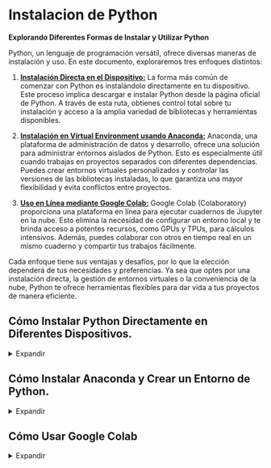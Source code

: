 
# Instalacion de Python

**Explorando Diferentes Formas de Instalar y Utilizar Python**

Python, un lenguaje de programación versátil, ofrece diversas maneras de instalación y uso. En este documento, exploraremos tres enfoques distintos:


1. **[Instalación Directa en el Dispositivo:](#Cómo-Instalar-Python-Directamente-en-Diferentes-Dispositivos)**
   La forma más común de comenzar con Python es instalándolo directamente en tu dispositivo. Este proceso implica descargar e instalar Python desde la página oficial de Python. A través de esta ruta, obtienes control total sobre tu instalación y acceso a la amplia variedad de bibliotecas y herramientas disponibles.

2. **[Instalación en Virtual Environment usando Anaconda:](#Cómo-Instalar-Anaconda-y-Crear-un-Entorno-de-Python)**
   Anaconda, una plataforma de administración de datos y desarrollo, ofrece una solución para administrar entornos aislados de Python. Esto es especialmente útil cuando trabajas en proyectos separados con diferentes dependencias. Puedes crear entornos virtuales personalizados y controlar las versiones de las bibliotecas instaladas, lo que garantiza una mayor flexibilidad y evita conflictos entre proyectos.

3. **[Uso en Línea mediante Google Colab:](#Cómo-Usar-Google-Colab)**
   Google Colab (Colaboratory) proporciona una plataforma en línea para ejecutar cuadernos de Jupyter en la nube. Esto elimina la necesidad de configurar un entorno local y te brinda acceso a potentes recursos, como GPUs y TPUs, para cálculos intensivos. Además, puedes colaborar con otros en tiempo real en un mismo cuaderno y compartir tus trabajos fácilmente.

Cada enfoque tiene sus ventajas y desafíos, por lo que la elección dependerá de tus necesidades y preferencias. Ya sea que optes por una instalación directa, la gestión de entornos virtuales o la conveniencia de la nube, Python te ofrece herramientas flexibles para dar vida a tus proyectos de manera eficiente.

## Cómo Instalar Python Directamente en Diferentes Dispositivos.
<details>
  <summary> Expandir </summary>
   
### Instalación en Windows:

1. **Descargar Python:** Ve al sitio oficial de Python en [python.org](https://www.python.org/) y descarga el instalador de Python para Windows.

2. **Ejecutar el Instalador:** Ejecuta el archivo descargado. Asegúrate de marcar la casilla "Add Python X.Y to PATH" durante la instalación para que Python se agregue al PATH del sistema.

3. **Instalar Python:** Sigue las instrucciones del instalador. Python se instalará en tu sistema.

4. **Verificar la Instalación:** Abre la línea de comandos (cmd) y ejecuta `python --version` para verificar que Python se haya instalado correctamente.

### Instalación en macOS:

1. **Terminal:** Python generalmente viene preinstalado en macOS. Abre la Terminal y ejecuta `python3 --version` para verificar si ya está instalado.

2. **Instalación desde python.org:** Si deseas una versión más actualizada, puedes descargar el instalador de Python desde [python.org](https://www.python.org/) y ejecutarlo.

### Instalación en Linux:

1. **Terminal:** Abre la terminal y ejecuta `python3 --version` para verificar si Python ya está instalado.

2. **Actualizar el Gestor de Paquetes:** Ejecuta `sudo apt update` para actualizar el gestor de paquetes.

3. **Instalación:** Ejecuta `sudo apt install python3` para instalar Python 3 en sistemas basados en Debian/Ubuntu. Para otras distribuciones, utiliza el gestor de paquetes correspondiente.
### Instalación en Ubuntu:

1. **Terminal:** Abre la terminal.

2. **Actualizar Repositorios:** Ejecuta `sudo apt update` para actualizar la lista de paquetes.

3. **Instalación:** Ejecuta `sudo apt install python3` para instalar Python 3.

### Instalación en Fedora:

1. **Terminal:** Abre la terminal.

2. **Actualizar Repositorios:** Ejecuta `sudo dnf update` para actualizar la lista de paquetes.

3. **Instalación:** Ejecuta `sudo dnf install python3` para instalar Python 3.


</details>







## Cómo Instalar Anaconda y Crear un Entorno de Python.
<details>
  <summary> Expandir</summary>

### Instalación de Anaconda:

1. **Descargar Anaconda:** Ve al sitio oficial de Anaconda en [anaconda.com](https://www.anaconda.com/products/distribution) y descarga el instalador correspondiente a tu sistema operativo (Windows, macOS o Linux).

2. **Ejecutar el Instalador:** Ejecuta el archivo descargado y sigue las instrucciones del instalador. Asegúrate de seleccionar la opción de instalación para "Just Me" (Solo para mí) a menos que tengas una razón específica para instalarlo para todos los usuarios.

3. **Añadir a PATH (Opcional):** Durante la instalación, puedes optar por agregar Anaconda al PATH del sistema. Esto facilitará el acceso a las herramientas de Anaconda desde la línea de comandos.

### Creación de un Entorno de Python con Anaconda Navigator:

1. **Abrir Anaconda Navigator:** Una vez instalado, abre Anaconda Navigator desde el menú de inicio o desde la línea de comandos ejecutando `anaconda-navigator`.

2. **Creación de un Entorno:** En Anaconda Navigator, ve a la pestaña "Environments" (Entornos) en el lado izquierdo. Luego, haz clic en "Create" (Crear) en la parte inferior izquierda.

3. **Nombre del Entorno:** Asigna un nombre al nuevo entorno, por ejemplo, "mi_entorno".

4. **Seleccionar Versión de Python:** Selecciona la versión de Python que deseas utilizar en el entorno. Puedes elegir entre las versiones disponibles en el menú desplegable.

5. **Paquetes Adicionales (Opcional):** Si deseas, puedes seleccionar paquetes adicionales que se instalarán en el nuevo entorno.

6. **Creación del Entorno:** Haz clic en "Create" (Crear) para crear el nuevo entorno.

### Activar y Usar el Entorno de Python:

1. **Activar el Entorno:** Una vez creado el entorno, regresa a la pestaña "Home" (Inicio) en Anaconda Navigator. En la parte superior del panel derecho, selecciona el entorno que creaste en el menú desplegable.

2. **Abrir Terminal (Opcional):** Puedes abrir una terminal directamente desde Anaconda Navigator haciendo clic en "Open Terminal" (Abrir terminal) en la parte inferior derecha. Si no estás utilizando Anaconda Navigator, también puedes abrir tu terminal habitual.

3. **Activar el Entorno desde la Terminal:** En la terminal, ejecuta el comando según tu sistema operativo:
   - En Windows: `activate mi_entorno`
   - En macOS y Linux: `source activate mi_entorno`

4. **Desactivar el Entorno:** Cuando hayas terminado de trabajar en el entorno, puedes desactivarlo ejecutando `conda deactivate` en la terminal.

Recuerda reemplazar "mi_entorno" con el nombre que hayas elegido para tu entorno. ¡Con esto, estarás listo para crear y trabajar en entornos de Python utilizando Anaconda!

¡Por supuesto! Aquí tienes una guía sobre cómo usar Google Colab (Colaboratory), una plataforma de cuadernos de Jupyter basada en la nube, para escribir y ejecutar código en Python:
</details>


## Cómo Usar Google Colab

<details>
  <summary>Expandir</summary>

1. **Acceso a Google Colab:** Abre tu navegador web y visita [Google Colab](https://colab.research.google.com/).

2. **Iniciar Sesión:** Si no has iniciado sesión con tu cuenta de Google, hazlo haciendo clic en el botón "Sign In" (Iniciar sesión) en la esquina superior derecha.

3. **Crear un Nuevo Cuaderno:** Una vez que hayas iniciado sesión, puedes crear un nuevo cuaderno haciendo clic en "New Notebook" (Nuevo cuaderno) en la página de inicio.

4. **Celdas de Código y Texto:** Google Colab utiliza celdas para organizar tu código y texto. Puedes añadir una nueva celda haciendo clic en el botón "+ Code" (Código) o "+ Text" (Texto) en la barra superior.

5. **Escribir Código:** En una celda de código, puedes escribir código en lenguaje Python. Para ejecutar el código en una celda, presiona Shift + Enter o haz clic en el botón "Play" (Reproducir) que aparece a la izquierda de la celda.

6. **Agregar Comentarios:** Utiliza celdas de texto para agregar explicaciones, documentación o comentarios a tu cuaderno. Puedes usar formato Markdown para dar formato al texto.

7. **Ejecutar Celdas en Orden:** Es importante ejecutar las celdas en orden, ya que las variables y resultados de celdas anteriores estarán disponibles en celdas posteriores.

8. **Instalar Bibliotecas:** Puedes instalar bibliotecas Python adicionales directamente en Google Colab utilizando comandos como `!pip install nombre_de_la_biblioteca`.

9. **Guardar y Compartir:** Puedes guardar tu cuaderno en Google Drive haciendo clic en "File" (Archivo) > "Save" (Guardar). También puedes compartir el cuaderno con otras personas permitiéndoles ver o editar.

10. **Acceso a Recursos de Google:** Google Colab ofrece acceso a recursos como GPUs y TPUs de forma gratuita, lo que puede acelerar el procesamiento de tus cálculos y modelos de aprendizaje automático.

11. **Ejecución Remota:** Si necesitas ejecutar tu código durante un período prolongado (por ejemplo, entrenamiento de modelos de aprendizaje automático), puedes mantener la sesión activa y ejecutarlo en los servidores de Google.

12. **Descargar y Subir Archivos:** Puedes descargar archivos generados en tu cuaderno o cargar archivos desde tu sistema local para su procesamiento en Google Colab.

13. **Exportar a Diferentes Formatos:** Puedes exportar tu cuaderno en diferentes formatos, como HTML o PDF, para compartirlo fácilmente.




Google Colab es una herramienta poderosa para trabajar con Python en la nube sin necesidad de configurar entornos locales. Te permite acceder a recursos computacionales y colaborar con otros de manera eficiente. ¡Espero que esta guía te sea útil para comenzar con Google Colab! 
</details>


